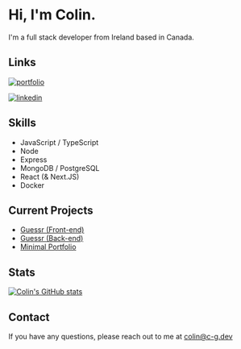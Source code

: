 
# Hi, I'm Colin.
I'm a full stack developer from Ireland based in Canada.



##  Links
[![portfolio](https://img.shields.io/badge/my_portfolio-000?style=for-the-badge&logo=ko-fi&logoColor=white)](https://c-g.dev/)

[![linkedin](https://img.shields.io/badge/linkedin-0A66C2?style=for-the-badge&logo=linkedin&logoColor=white)](https://www.linkedin.com/in/colinguinaneca/)



## Skills
- JavaScript / TypeScript
- Node 
- Express
- MongoDB / PostgreSQL
- React (& Next.JS)
- Docker

## Current Projects

 - [Guessr (Front-end)](https://github.com/colinguinane1/guessr-front-end)
 - [Guessr (Back-end)](https://github.com/colinguinane1/guessr-back-end)
 - [Minimal Portfolio](https://c-g.dev)


## Stats

[![Colin's GitHub stats](https://github-readme-stats.vercel.app/api?username=colinguinane1)](https://github.com/colinguinane1/github-readme-stats)


## Contact

If you have any questions, please reach out to me at colin@c-g.dev


